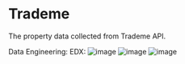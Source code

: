 # Trademe

The property data collected from Trademe API. 

Data Engineering:
EDX:
![image](https://github.com/user-attachments/assets/36727298-836d-49af-8960-5c41ea0b92ed)
![image](https://github.com/user-attachments/assets/cc557159-d178-4baf-9ffa-6b0f29260baf)
![image](https://github.com/user-attachments/assets/4091d278-8be9-421c-9d60-b0c98a015e9f)

